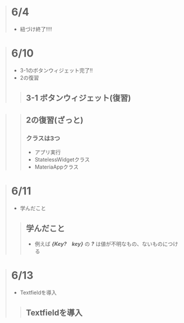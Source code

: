 > # 6/4
> * 紐づけ終了‼‼

###

> # 6/10
> * 3-1のボタンウィジェット完了‼
> * 2の復習
>> ## 3-1 ボタンウィジェット(復習)

>> ## 2の復習(ざっと)
>> ### クラスは3つ
>> * アプリ実行
>> * StatelessWidgetクラス
>> * MateriaAppクラス
###
> # 6/11
>* 学んだこと
>> ## 学んだこと
>>* 例えば ***{Key?　key}*** の 
***?*** は値が不明なもの、ないものにつける
###
># 6/13
>* Textfieldを導入
>>## Textfieldを導入